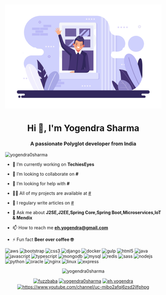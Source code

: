 <div style="text-align-last: center;">
<h1 align="center">
<img src="./assets/wc1.png"></img></h1></div>
<h1 align="center">Hi 👋, I'm Yogendra Sharma</h1>
<h3 align="center">A passionate Polyglot developer from India </h3>

<p align="left"> <img src="https://komarev.com/ghpvc/?username=yogendra0sharma" alt="yogendra0sharma" /> </p>

- 🔭 I’m currently working on **TechiesEyes**

- 👯 I’m looking to collaborate on **#**

- 🤔 I’m looking for help with **#**

- 👨‍💻 All of my projects are available at [#](#)

- 📝 I regulary write articles on [#](#)

- 💬 Ask me about **J2SE,J2EE,Spring Core,Spring Boot,Microservices,IoT & Mendix**

- 📫 How to reach me **eh.yogendra@gmail.com**

- ⚡ Fun fact **Beer over coffee 🤓**

<p align="left"><img src="https://devicons.github.io/devicon/devicon.git/icons/amazonwebservices/amazonwebservices-original-wordmark.svg" alt="aws" width="20" height="20"/> <img src="https://devicons.github.io/devicon/devicon.git/icons/bootstrap/bootstrap-plain.svg" alt="bootstrap" width="20" height="20"/> <img src="https://devicons.github.io/devicon/devicon.git/icons/css3/css3-original-wordmark.svg" alt="css3" width="20" height="20"/> <img src="https://devicons.github.io/devicon/devicon.git/icons/django/django-original.svg" alt="django" width="20" height="20"/> <img src="https://devicons.github.io/devicon/devicon.git/icons/docker/docker-original-wordmark.svg" alt="docker" width="20" height="20"/> <img src="https://devicons.github.io/devicon/devicon.git/icons/gulp/gulp-plain.svg" alt="gulp" width="20" height="20"/> <img src="https://devicons.github.io/devicon/devicon.git/icons/html5/html5-original-wordmark.svg" alt="html5" width="20" height="20"/> <img src="https://devicons.github.io/devicon/devicon.git/icons/java/java-original-wordmark.svg" alt="java" width="20" height="20"/> <img src="https://devicons.github.io/devicon/devicon.git/icons/javascript/javascript-original.svg" alt="javascript" width="20" height="20"/> <img src="https://devicons.github.io/devicon/devicon.git/icons/typescript/typescript-original.svg" alt="typescript" width="20" height="20"/> <img src="https://devicons.github.io/devicon/devicon.git/icons/mongodb/mongodb-original-wordmark.svg" alt="mongodb" width="20" height="20"/> <img src="https://devicons.github.io/devicon/devicon.git/icons/mysql/mysql-original-wordmark.svg" alt="mysql" width="20" height="20"/> <img src="https://devicons.github.io/devicon/devicon.git/icons/redis/redis-original-wordmark.svg" alt="redis" width="20" height="20"/> <img src="https://devicons.github.io/devicon/devicon.git/icons/sass/sass-original.svg" alt="sass" width="20" height="20"/> <img src="https://devicons.github.io/devicon/devicon.git/icons/nodejs/nodejs-original-wordmark.svg" alt="nodejs" width="20" height="20"/> <img src="https://devicons.github.io/devicon/devicon.git/icons/python/python-original-wordmark.svg" alt="python" width="20" height="20"/> <img src="https://devicons.github.io/devicon/devicon.git/icons/oracle/oracle-original.svg" alt="oracle" width="20" height="20"/> <img src="https://devicons.github.io/devicon/devicon.git/icons/nginx/nginx-original.svg" alt="nginx" width="20" height="20"/> <img src="https://devicons.github.io/devicon/devicon.git/icons/linux/linux-original.svg" alt="linux" width="20" height="20"/> <img src="https://devicons.github.io/devicon/devicon.git/icons/express/express-original-wordmark.svg" alt="express" width="20" height="20"/></p><p align="center"> <img src="https://github-readme-stats.vercel.app/api?username=yogendra0sharma&show_icons=true" alt="yogendra0sharma" /> </p>

<p align="center">
<a href="https://twitter.com/fuzzbaba" target="blank"><img align="center" src="https://cdn.jsdelivr.net/npm/simple-icons@3.0.1/icons/twitter.svg" alt="fuzzbaba" height="20" width="20" /></a>
<a href="https://linkedin.com/in/yogendra0sharma" target="blank"><img align="center" src="https://cdn.jsdelivr.net/npm/simple-icons@3.0.1/icons/linkedin.svg" alt="yogendra0sharma" height="20" width="20" /></a>
<a href="https://fb.com/eh.yogendra" target="blank"><img align="center" src="https://cdn.jsdelivr.net/npm/simple-icons@3.0.1/icons/facebook.svg" alt="eh.yogendra" height="20" width="20" /></a>
<a href="https://www.youtube.com/c/https://www.youtube.com/channel/uc-mibo2afqi6zsd2jlfphpg" target="blank"><img align="center" src="https://cdn.jsdelivr.net/npm/simple-icons@3.0.1/icons/youtube.svg" alt="https://www.youtube.com/channel/uc-mibo2afqi6zsd2jlfphpg" height="20" width="20" /></a>
</p>